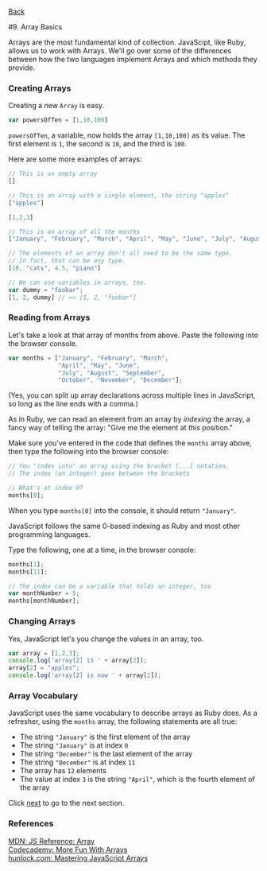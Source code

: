 [Back](8_if_statements.md)

#9. Array Basics

Arrays are the most fundamental kind of collection.  JavaScipt, like Ruby, allows us to work with Arrays. We'll go over some of the differences between how the two languages implement Arrays and which methods they provide.

### Creating Arrays

Creating a new `Array` is easy.

```javascript
var powersOfTen = [1,10,100]
```

`powersOfTen`, a variable, now holds the array `[1,10,100]` as its value.  The first element is `1`, the second is `10`, and the third is `100`.

Here are some more examples of arrays:

```javascript
// This is an empty array
[]

// This is an array with a single element, the string "apples"
["apples"]

[1,2,3]

// This is an array of all the months
["January", "February", "March", "April", "May", "June", "July", "August", "September", "November", "December"]

// The elements of an array don't all need to be the same type.
// In fact, that can be any type.
[10, "cats", 4.5, "piano"]

// We can use variables in arrays, too.
var dummy = "foobar";
[1, 2, dummy] // => [1, 2, "foobar"]
```

### Reading from Arrays

Let's take a look at that array of months from above.  Paste the following into the browser console.

```javascript
var months = ["January", "February", "March", 
              "April", "May", "June", 
              "July", "August", "September", 
              "October", "November", "December"];
```

(Yes, you can split up array declarations across multiple lines in JavaScript, so long as the line ends with a comma.)

As in Ruby, we can read an element from an array by *indexing* the array, a fancy way of telling the array: "Give me the element at *this* position."

Make sure you've entered in the code that defines the `months` array above, then type the following into the browser console:

```javascript
// You "index into" an array using the bracket [...] notation.
// The index (an integer) goes between the brackets

// What's at index 0?
months[0];
```

When you type `months[0]` into the console, it should return `"January"`.

JavaScript follows the same 0-based indexing as Ruby and most other programming languages.

Type the following, one at a time, in the browser console:

```javascript
months[1];
months[11];

// The index can be a variable that holds an integer, too
var monthNumber = 5;
months[monthNumber];
```

### Changing Arrays

Yes, JavaScript let's you change the values in an array, too.

```javascript
var array = [1,2,3];
console.log('array[2] is ' + array[2]);
array[2] = "apples";
console.log('array[2] is now ' + array[2]);
```

### Array Vocabulary

JavaScript uses the same vocabulary to describe arrays as Ruby does.  As a refresher, using the `months` array, the following statements are all true:

* The string `"January"` is the first element of the array
* The string `"January"` is at index `0`
* The string `"December"` is the last element of the array
* The string `"December"` is at index `11`
* The array has `12` elements
* The value at index `3` is the string `"April"`, which is the fourth element of the array

Click [next](10_array_operations.md) to go to the next section.

### References

[MDN: JS Reference: Array](https://developer.mozilla.org/en/JavaScript/Reference/Global_Objects/Array/)<br>
[Codecademy: More Fun With Arrays](http://www.codecademy.com/courses/working-with-indexed-associate-and-multi-dimensional-arrays)<br>
[hunlock.com: Mastering JavaScript Arrays](http://www.hunlock.com/blogs/Mastering_Javascript_Arrays)